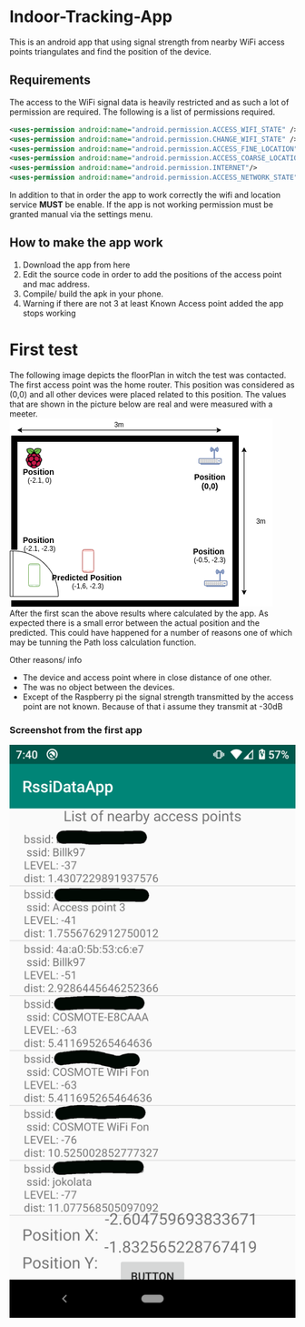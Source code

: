 # Indoor-Tracking-App

This is an android app that using signal strength from nearby WiFi access points triangulates and find the position of the device.

## Requirements

The access to the WiFi signal data is heavily restricted and as such a lot of permission are required. The following is a list of permissions required. 
~~~xml
<uses-permission android:name="android.permission.ACCESS_WIFI_STATE" />
<uses-permission android:name="android.permission.CHANGE_WIFI_STATE" />
<uses-permission android:name="android.permission.ACCESS_FINE_LOCATION" />
<uses-permission android:name="android.permission.ACCESS_COARSE_LOCATION"/>
<uses-permission android:name="android.permission.INTERNET"/>
<uses-permission android:name="android.permission.ACCESS_NETWORK_STATE"/>
~~~
In addition to that in order the app to work correctly the wifi and location service **MUST** be enable. If the app is not working permission must be granted manual via the settings menu.

## How to make the app work 

1. Download the app from here
2. Edit the source code in order to add the positions of the access point and mac address.
3. Compile/ build the apk in your phone.
4. Warning if there are not 3 at least Known Access point added the app stops working 

# First test
The following image depicts the floorPlan in witch the test was contacted. The first access point was the home router. This position was considered as (0,0) and all other devices were placed related to this position. The values that are shown in the picture below are real and were measured with a meeter. 
![](images/floorPlan.png)  
After the first scan the above results where calculated by the app. As expected there is a small error between the actual position and the predicted. This could have happened for a number of reasons one of which may be tunning the Path loss calculation function. 

Other reasons/ info
* The device and access point where in close distance of one other.
* The was no object between the devices.
* Except of the Raspberry pi the signal strength transmitted by the access point are not known. Because of that i assume they transmit at -30dB

### Screenshot from the first app
![](images/scrennshot2.png)


